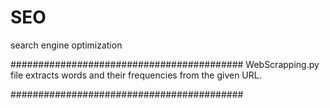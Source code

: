 # SEO
search engine optimization


##########################################
WebScrapping.py file extracts words and their frequencies from the given URL.


##########################################

